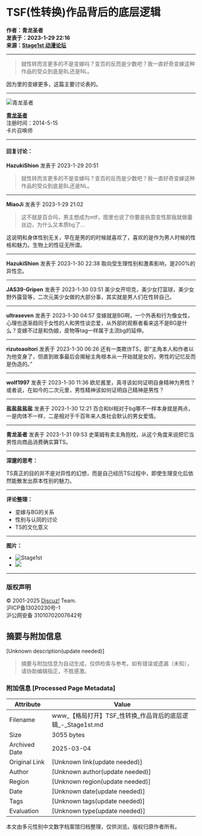 # TSF(性转换)作品背后的底层逻辑

**作者：青龙圣者**  
**发表于：2023-1-29 22:16**  
**来源：[Stage1st 动漫论坛](https://www.saraba1st.com)**

---

> 就性转而言更多的不是变嫁吗？变百的反而是少数吧？我一直好奇变嫁这种作品的受众到底是BL还是NL。

因为里的变嫁更多，这篇主要讨论表的。

---

![青龙圣者](https://avatar.saraba1st.com/000/38/84/33_avatar_small.jpg)

**[青龙圣者](space-uid-388433.html)**  
注册时间：2014-5-15  
卡片召唤师

---

#### 回复讨论：

**HazukiShion** 发表于 2023-1-29 20:51
> 就性转而言更多的不是变嫁吗？变百的反而是少数吧？我一直好奇变嫁这种作品的受众到底是BL还是NL。

---

**MiaoJi** 发表于 2023-1-29 21:02
> 这不就是百合吗，男主想成为mtf，图里也说了你要是执意变性那我就做蕾丝边，为什么又本质bg了...

这说明和身体性别无关，早在是男的的时候就喜欢了，喜欢的是作为男人时候的性格和魅力。生物上的性征无所谓。

---

**HazukiShion** 发表于 2023-1-30 22:38
取向受生理性别和激素影响，是200%的异性恋。

---

**JAS39-Gripen** 发表于 2023-1-30 03:51
美少女开坦克，美少女打篮球，美少女野外露营等，二次元美少女做的大部分事，其实就是男人们在性转自己。

---

**ultraseven** 发表于 2023-1-30 04:57
变嫁就是BG啊，一个外表和行为像女性，心理也逐渐趋同于女性的人和男性谈恋爱，从外部的观察者看来这不是BG是什么？变嫁不过是和伪娘，皮物等tag一样属于主流bg的延伸。

---

**rizutoaoitori** 发表于 2023-1-30 06:26
还有一类欺诈TS，即“主角本人和作者以为他变身了，但直到故事最后会揭秘主角根本从一开始就是女的，男性的记忆反而是伪造的。”

---

**wolf1997** 发表于 2023-1-30 11:36
欧尼酱里，真寻该如何证明自身精神为男性？或者说，在如今的二次元里，男性精神该如何证明自己精神是男性？

---

**盐盐盐盐盐** 发表于 2023-1-30 12:21
百合和bl相对于bg哪不一样本身就是两点，一是肉体不一样，二是相对于千百年来人类社会默认的男女爱情。

---

**青龙圣者** 发表于 2023-1-31 09:53
史莱姆有卖主角抱枕，从这个角度来说把它当男性向商品消费确实算TS。

---

**深邃的思考：**

TS真正的目的并不是对异性的幻想，而是自己经历TS过程中，即使生理变化后依然能散发出原本性别的魅力。

---

**评论整理：**

- 变嫁与BG的关系
- 性别与认同的讨论
- TS的文化意义

--- 

**图片：**  
- ![Stage1st](static/image/s1/logo.png)
- ![](https://static.saraba1st.com/image/common/online_member.gif)

---

### 版权声明  
© 2001-2025 [Discuz!](https://www.discuz.vip/) Team.  
沪ICP备13020230号-1  
沪公网安备 31010702007642号
<!-- tcd_original_link https://www.saraba1st.com/2b/thread-2116912-2-1.html -->


## 摘要与附加信息

<!-- tcd_abstract -->
[Unknown description(update needed)]
<!-- tcd_abstract_end -->

> 摘要与附加信息为自动生成，仅供检索与参考。如有错误或遗漏（未知），请协助编辑指正，不胜感激。

### 附加信息 [Processed Page Metadata]

| Attribute       | Value                                  |
|-----------------|----------------------------------------|
| Filename        | www_【格局打开】TSF_性转换_作品背后的底层逻辑_-_Stage1st.md                             |
| Size            | 3055 bytes                           |
| Archived Date   | 2025-03-04                             |
| Original Link   | [Unknown link(update needed)]                       |
| Author          | [Unknown author(update needed)]                               |
| Region          | [Unknown region(update needed)]                               |
| Date            | [Unknown date(update needed)]                                 |
| Tags            | [Unknown tags(update needed)]                                 |
| Evaluation            | [Unknown type(update needed)]                                 |
<!-- tcd_table_end -->

本文由多元性别中文数字档案馆归档整理，仅供浏览。版权归原作者所有。
